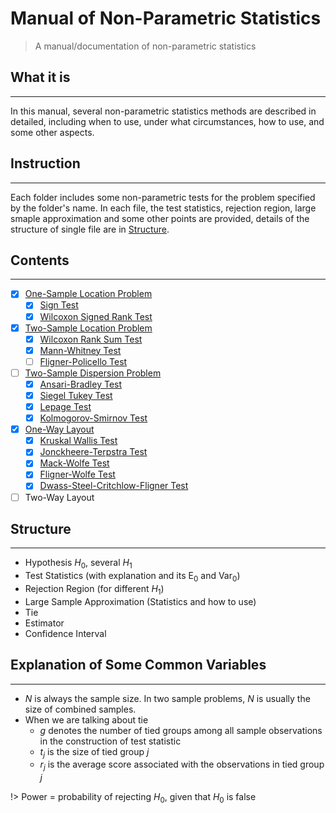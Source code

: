 # Manual of Non-Parametric Statistics

> A manual/documentation of non-parametric statistics

## What it is
-----
In this manual, several non-parametric statistics methods are described in detailed, including when to use, under what circumstances, how to use, and some other aspects.

## Instruction
-----
Each folder includes some non-parametric tests for the problem specified by the folder's name. In each file, the test statistics, rejection region, large smaple approximation and some other points are provided, details of the structure of single file are in [Structure](#struc).

## Contents
-----
- [x] [One-Sample Location Problem][1]
  - [x] [Sign Test][2]
  - [x] [Wilcoxon Signed Rank Test][3]
- [x] [Two-Sample Location Problem][4]
  - [x] [Wilcoxon Rank Sum Test][5]
  - [x] [Mann-Whitney Test][6]
  - [ ] [Fligner-Policello Test][7]
- [ ] [Two-Sample Dispersion Problem][8]
  - [x] [Ansari-Bradley Test][9]
  - [x] [Siegel Tukey Test][10]
  - [x] [Lepage Test][11]
  - [x] [Kolmogorov-Smirnov Test][12]
- [x] [One-Way Layout][13]
  - [x] [Kruskal Wallis Test][14]
  - [x] [Jonckheere-Terpstra Test][15]
  - [x] [Mack-Wolfe Test][16]
  - [x] [Fligner-Wolfe Test][17]
  - [x] [Dwass-Steel-Critchlow-Fligner Test][18]
- [ ] Two-Way Layout

## <span id="struc">Structure</span>
-----
- Hypothesis $H_0$, several $H_1$
- Test Statistics (with explanation and its $\text{E}_0$ and $\text{Var}_0$)
- Rejection Region (for different $H_1$)
- Large Sample Approximation (Statistics and how to use)
- Tie
- Estimator
- Confidence Interval

## Explanation of Some Common Variables
-----
- $N$ is always the sample size. In two sample problems, $N$ is usually the size of combined samples.
- When we are talking about tie
  - $g$ denotes the number of tied groups among all sample observations in the construction of test statistic
  - $t_j$ is the size of tied group $j$
  - $r_j$ is the average score associated with the observations in tied group $j$

!> Power = probability of rejecting $H_0$, given that $H_0$ is false

[1]: .\OneSampleLocation\Readme.md "One Sample Location Problem"
[2]: .\OneSampleLocation\Sign_Test.md "Sign Test"
[3]: .\OneSampleLocation\Wilcoxon_Signed_Rank_Test.md "Wilcoxon Signed Rank Test"
[4]: .\TwoSampleLocation\Readme.md "Two Sample Location Problem"
[5]: .\TwoSampleLocation\Wilcoxon_Rank_Sum_Test.md "Wilcoxon Rank Sum Test"
[6]: .\TwoSampleLocation\Mann_Whitney_Test.md "Mann-Whitney Test"
[7]: .\TwoSampleLocation\Fligner_Policello_Test.md "Fligner_Policello Test"
[8]: .\TwoSampleDispersion\Readme.md "Two-Sample Dispersion Problem"
[9]: .\TwoSampleDispersion\Ansari_Bradley_Test.md "Ansari-Bradley Test"
[10]: .\TwoSampleDispersion\Siegel_Tukey_Test.md "Siegal Tukey Test" 
[11]: .\TwoSampleDispersion\Lepage_Test.md "Lepage Test" 
[12]: .\TwoSampleDispersion\Kolmogorov_Smirnov_Test.md "Kolmogorov-Smirnov Test"
[13]: ./OneWayLayout/Readme.md "One-Way Layout"
[14]: ./OneWayLayout/Kruskal_Wallis_Test.md "Kruskal Wallis Test"
[15]: ./OneWayLayout/Jonckheere_Terpstra_Test.md "Jonckheere-Terpstra Test"
[16]: ./OneWayLayout/Mack_Wolfe_Test.md "Mack-Wolfe Test"
[17]: ./OneWayLayout/Fligner_Wolfe_Test.md "Fligner-Wolfe Test"
[18]: ./OneWayLayout/Dwass_Steel_Critchlow_Fligner_Test.md "Dwass-Steel-Critchlow-Fligner Test"
